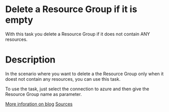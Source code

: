 # Delete a Resource Group if it is empty

With this task you delete a Resource Group if it does not contain ANY resources.

# Description

In the scenario where you want to delete a the Resource Group only when it doest not contain any resources, you can use this task.

To use the task, just select the connection to azure and then give the Resource Group name as parameter.

[More inforation on blog](https://blog.olandese.nl/2016/12/19/vsts-task-delete-resource-group-if-empty/)
[Sources](https://github.com/XpiritBV/Xpirit.Vsts.DeleteResourceGroupIfEmpty)

